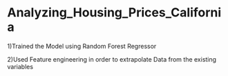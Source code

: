 # Analyzing_Housing_Prices_California

1)Trained the Model using Random Forest Regressor

2)Used Feature engineering in order to extrapolate Data from the existing variables
